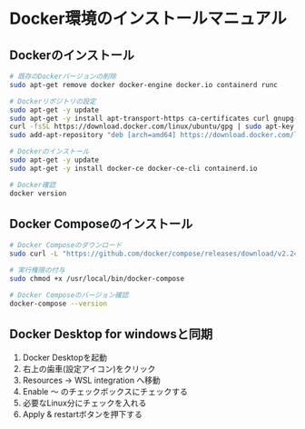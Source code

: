 # Docker環境のインストールマニュアル

## Dockerのインストール

```bash
# 既存のDockerバージョンの削除
sudo apt-get remove docker docker-engine docker.io containerd runc

# Dockerリポジトリの設定
sudo apt-get -y update
sudo apt-get -y install apt-transport-https ca-certificates curl gnupg-agent software-properties-common
curl -fsSL https://download.docker.com/linux/ubuntu/gpg | sudo apt-key add -
sudo add-apt-repository "deb [arch=amd64] https://download.docker.com/linux/ubuntu $(lsb_release -cs) stable"

# Dockerのインストール
sudo apt-get -y update
sudo apt-get -y install docker-ce docker-ce-cli containerd.io

# Docker確認
docker version
```

## Docker Composeのインストール

```bash
# Docker Composeのダウンロード
sudo curl -L "https://github.com/docker/compose/releases/download/v2.24.1/docker-compose-$(uname -s)-$(uname -m)" -o /usr/local/bin/docker-compose

# 実行権限の付与
sudo chmod +x /usr/local/bin/docker-compose

# Docker Composeのバージョン確認
docker-compose --version
```

## Docker Desktop for windowsと同期

1. Docker Desktopを起動
2. 右上の歯車(設定アイコン)をクリック
3. Resources -> WSL integration へ移動
4. Enable ～ のチェックボックスにチェックする
5. 必要なLinux分にチェックを入れる
6. Apply & restartボタンを押下する
